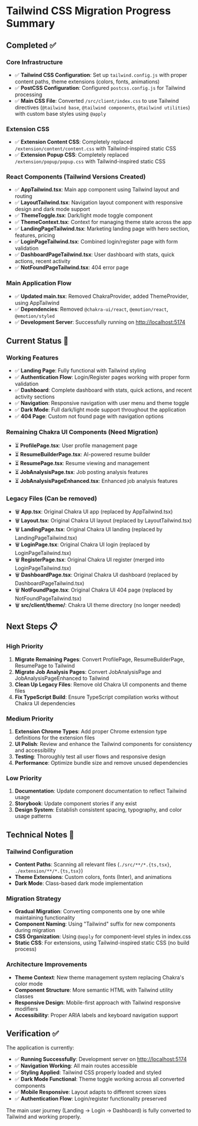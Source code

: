 # Tailwind CSS Migration Progress Summary

## Completed ✅

### Core Infrastructure

- ✅ **Tailwind CSS Configuration**: Set up `tailwind.config.js` with proper content paths, theme extensions (colors, fonts, animations)
- ✅ **PostCSS Configuration**: Configured `postcss.config.js` for Tailwind processing
- ✅ **Main CSS File**: Converted `/src/client/index.css` to use Tailwind directives (`@tailwind base`, `@tailwind components`, `@tailwind utilities`) with custom base styles using `@apply`

### Extension CSS

- ✅ **Extension Content CSS**: Completely replaced `/extension/content/content.css` with Tailwind-inspired static CSS
- ✅ **Extension Popup CSS**: Completely replaced `/extension/popup/popup.css` with Tailwind-inspired static CSS

### React Components (Tailwind Versions Created)

- ✅ **AppTailwind.tsx**: Main app component using Tailwind layout and routing
- ✅ **LayoutTailwind.tsx**: Navigation layout component with responsive design and dark mode support
- ✅ **ThemeToggle.tsx**: Dark/light mode toggle component
- ✅ **ThemeContext.tsx**: Context for managing theme state across the app
- ✅ **LandingPageTailwind.tsx**: Marketing landing page with hero section, features, pricing
- ✅ **LoginPageTailwind.tsx**: Combined login/register page with form validation
- ✅ **DashboardPageTailwind.tsx**: User dashboard with stats, quick actions, recent activity
- ✅ **NotFoundPageTailwind.tsx**: 404 error page

### Main Application Flow

- ✅ **Updated main.tsx**: Removed ChakraProvider, added ThemeProvider, using AppTailwind
- ✅ **Dependencies**: Removed `@chakra-ui/react`, `@emotion/react`, `@emotion/styled`
- ✅ **Development Server**: Successfully running on <http://localhost:5174>

## Current Status 🚧

### Working Features

- ✅ **Landing Page**: Fully functional with Tailwind styling
- ✅ **Authentication Flow**: Login/Register pages working with proper form validation
- ✅ **Dashboard**: Complete dashboard with stats, quick actions, and recent activity sections
- ✅ **Navigation**: Responsive navigation with user menu and theme toggle
- ✅ **Dark Mode**: Full dark/light mode support throughout the application
- ✅ **404 Page**: Custom not found page with navigation options

### Remaining Chakra UI Components (Need Migration)

- ⏳ **ProfilePage.tsx**: User profile management page
- ⏳ **ResumeBuilderPage.tsx**: AI-powered resume builder
- ⏳ **ResumePage.tsx**: Resume viewing and management
- ⏳ **JobAnalysisPage.tsx**: Job posting analysis features
- ⏳ **JobAnalysisPageEnhanced.tsx**: Enhanced job analysis features

### Legacy Files (Can be removed)

- 🗑️ **App.tsx**: Original Chakra UI app (replaced by AppTailwind.tsx)
- 🗑️ **Layout.tsx**: Original Chakra UI layout (replaced by LayoutTailwind.tsx)
- 🗑️ **LandingPage.tsx**: Original Chakra UI landing (replaced by LandingPageTailwind.tsx)
- 🗑️ **LoginPage.tsx**: Original Chakra UI login (replaced by LoginPageTailwind.tsx)
- 🗑️ **RegisterPage.tsx**: Original Chakra UI register (merged into LoginPageTailwind.tsx)
- 🗑️ **DashboardPage.tsx**: Original Chakra UI dashboard (replaced by DashboardPageTailwind.tsx)
- 🗑️ **NotFoundPage.tsx**: Original Chakra UI 404 page (replaced by NotFoundPageTailwind.tsx)
- 🗑️ **src/client/theme/**: Chakra UI theme directory (no longer needed)

## Next Steps 📋

### High Priority

1. **Migrate Remaining Pages**: Convert ProfilePage, ResumeBuilderPage, ResumePage to Tailwind
2. **Migrate Job Analysis Pages**: Convert JobAnalysisPage and JobAnalysisPageEnhanced to Tailwind
3. **Clean Up Legacy Files**: Remove old Chakra UI components and theme files
4. **Fix TypeScript Build**: Ensure TypeScript compilation works without Chakra UI dependencies

### Medium Priority

1. **Extension Chrome Types**: Add proper Chrome extension type definitions for the extension files
2. **UI Polish**: Review and enhance the Tailwind components for consistency and accessibility
3. **Testing**: Thoroughly test all user flows and responsive design
4. **Performance**: Optimize bundle size and remove unused dependencies

### Low Priority

1. **Documentation**: Update component documentation to reflect Tailwind usage
2. **Storybook**: Update component stories if any exist
3. **Design System**: Establish consistent spacing, typography, and color usage patterns

## Technical Notes 📝

### Tailwind Configuration

- **Content Paths**: Scanning all relevant files (`./src/**/*.{ts,tsx}`, `./extension/**/*.{ts,tsx}`)
- **Theme Extensions**: Custom colors, fonts (Inter), and animations
- **Dark Mode**: Class-based dark mode implementation

### Migration Strategy

- **Gradual Migration**: Converting components one by one while maintaining functionality
- **Component Naming**: Using "Tailwind" suffix for new components during migration
- **CSS Organization**: Using `@apply` for component-level styles in index.css
- **Static CSS**: For extensions, using Tailwind-inspired static CSS (no build process)

### Architecture Improvements

- **Theme Context**: New theme management system replacing Chakra's color mode
- **Component Structure**: More semantic HTML with Tailwind utility classes
- **Responsive Design**: Mobile-first approach with Tailwind responsive modifiers
- **Accessibility**: Proper ARIA labels and keyboard navigation support

## Verification ✅

The application is currently:

- ✅ **Running Successfully**: Development server on <http://localhost:5174>
- ✅ **Navigation Working**: All main routes accessible
- ✅ **Styling Applied**: Tailwind CSS properly loaded and styled
- ✅ **Dark Mode Functional**: Theme toggle working across all converted components
- ✅ **Mobile Responsive**: Layout adapts to different screen sizes
- ✅ **Authentication Flow**: Login/register functionality preserved

The main user journey (Landing → Login → Dashboard) is fully converted to Tailwind and working properly.
